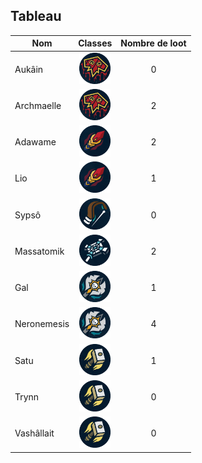 ## Tableau

| Nom         |                                       Classes                                       | Nombre de loot |
| ----------- | :---------------------------------------------------------------------------------: | :------------: |
| Aukâin      |  <img title="chaman" alt="Alt text" src="/classes/shaman.png" width=50 height=50 >  |       0        |
| Archmaelle  |  <img title="chaman" alt="Alt text" src="/classes/shaman.png" width=50 height=50 >  |       2        |
| Adawame     |    <img title="mage" alt="Alt text" src="/classes/mage.png" width=50 height=50 >    |       2        |
| Lio         |    <img title="mage" alt="Alt text" src="/classes/mage.png" width=50 height=50 >    |       1        |
| Sypsô       |  <img title="hunter" alt="Alt text" src="/classes/hunter.png" width=50 height=50 >  |       0        |
| Massatomik  |  <img title="Prêtre" alt="Alt text" src="/classes/priest.png" width=50 height=50 >  |       2        |
| Gal         |      <img title="DK" alt="Alt text" src="/classes/dk.png" width=50 height=50 >      |       1        |
| Neronemesis |      <img title="DK" alt="Alt text" src="/classes/dk.png" width=50 height=50 >      |       4        |
| Satu        | <img title="Paladin" alt="Alt text" src="/classes/paladin.png" width=50 height=50 > |       1        |
| Trynn       | <img title="Paladin" alt="Alt text" src="/classes/paladin.png" width=50 height=50 > |       0        |
| Vashâllait  | <img title="Paladin" alt="Alt text" src="/classes/paladin.png" width=50 height=50 > |       0        |
